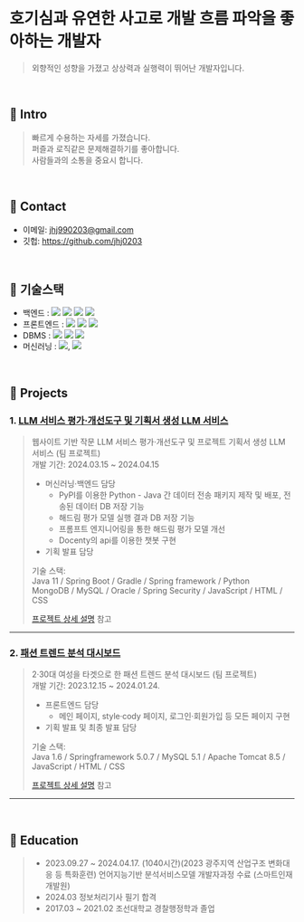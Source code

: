 # 호기심과 유연한 사고로 개발 흐름 파악을 좋아하는 개발자
> 외향적인 성향을 가졌고 상상력과 실행력이 뛰어난 개발자입니다.<br>
</br>

## :pushpin: Intro
> 빠르게 수용하는 자세를 가졌습니다.<br>
> 퍼즐과 로직같은 문제해결하기를 좋아합니다.<br>
> 사람들과의 소통을 중요시 합니다.<br>

</br>

## :pushpin: Contact
- 이메일: jhj990203@gmail.com
- 깃헙: https://github.com/jhj0203

</br>

## :pushpin: 기술스택
- 백엔드 : <img src="https://img.shields.io/badge/java-007396?style=for-the-badge&logo=java&logoColor=white"> <img src="https://img.shields.io/badge/python-3776AB?style=for-the-badge&logo=python&logoColor=white"> <img src="https://img.shields.io/badge/spring-6DB33F?style=for-the-badge&logo=spring&logoColor=white"> <img src="https://img.shields.io/badge/springboot-6DB33F?style=for-the-badge&logo=springboot&logoColor=white"> 
- 프론트엔드 : <img src="https://img.shields.io/badge/javascript-F7DF1E?style=for-the-badge&logo=javascript&logoColor=black"> <img src="https://img.shields.io/badge/html5-E34F26?style=for-the-badge&logo=html5&logoColor=white"> <img src="https://img.shields.io/badge/css-1572B6?style=for-the-badge&logo=css3&logoColor=white">
- DBMS : <img src="https://img.shields.io/badge/oracle-F80000?style=for-the-badge&logo=oracle&logoColor=white"> <img src="https://img.shields.io/badge/mysql-4479A1?style=for-the-badge&logo=mysql&logoColor=white"> <img src="https://img.shields.io/badge/mongoDB-47A248?style=for-the-badge&logo=MongoDB&logoColor=white">
- 머신러닝 : <img src="https://img.shields.io/badge/openai-412991?style=for-the-badge&logo=openai&logoColor=white">, <img src="https://img.shields.io/badge/LangChain-412991?style=for-the-badge&logo=LangChain&logoColor=white">

</br>

## :pushpin: Projects
### 1. [LLM 서비스 평가·개선도구 및 기획서 생성 LLM 서비스](https://github.com/Gosegu2024/Surdream.git)
>웹사이트 기반 작문 LLM 서비스 평가·개선도구 및 프로젝트 기획서 생성 LLM 서비스 (팀 프로젝트)  
>개발 기간: 2024.03.15 ~ 2024.04.15
>
>- 머신러닝·백엔드 담당
>    - PyPI를 이용한 Python - Java 간 데이터 전송 패키지 제작 및 배포, 전송된 데이터 DB 저장 기능
>    - 해드림 평가 모델 실행 결과 DB 저장 기능
>    - 프롬프트 엔지니어링을 통한 해드림 평가 모델 개선
>    - Docenty의 api를 이용한 챗봇 구현
>- 기획 발표 담당
>  
>기술 스택:  
>Java 11 / Spring Boot / Gradle / Spring framework / Python  
>MongoDB / MySQL / Oracle / Spring Security / JavaScript / HTML / CSS
>  
>[프로젝트 상세 설명](https://github.com/Gosegu2024/Surdream.git) 참고

---

### 2. [패션 트렌드 분석 대시보드](https://github.com/2023-SMHRD-IS-AI1/RepoUp)
>2·30대 여성을 타겟으로 한 패션 트렌드 분석 대시보드 (팀 프로젝트)  
>개발 기간: 2023.12.15 ~ 2024.01.24.
>
>- 프론트엔드 담당
>    - 메인 페이지, style·cody 페이지, 로그인·회원가입 등 모든 페이지 구현
>- 기획 발표 및 최종 발표 담당
>  
>기술 스택:  
>Java 1.6 / Springframework 5.0.7 / MySQL 5.1 / Apache Tomcat 8.5 / 
>JavaScript / HTML / CSS
>  
>[프로젝트 상세 설명](https://github.com/2023-SMHRD-IS-AI1/RepoUp) 참고

---

</br>

## :pushpin: Education
> - 2023.09.27 ~ 2024.04.17. (1040시간)(2023 광주지역 산업구조 변화대응 등 특화훈련) 언어지능기반 분석서비스모델 개발자과정 수료 (스마트인재개발원)
> - 2024.03 정보처리기사 필기 합격
> - 2017.03 ~ 2021.02 조선대학교 경찰행정학과 졸업

